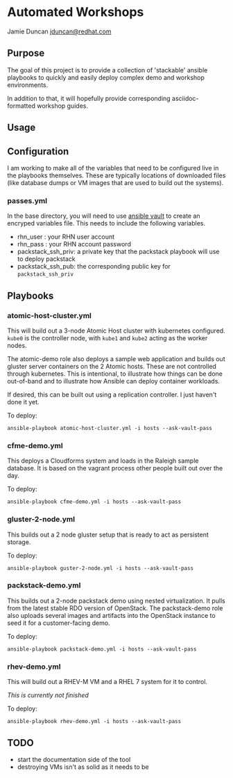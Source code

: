 # Automated Workshops
Jamie Duncan <jduncan@redhat.com>

## Purpose

The goal of this project is to provide a collection of 'stackable' ansible playbooks to quickly and easily deploy complex demo and workshop environments.

In addition to that, it will hopefully provide corresponding asciidoc-formatted workshop guides.

## Usage

## Configuration

I am working to make all of the variables that need to be configured live in the playbooks themselves. These are typically locations of downloaded files (like database dumps or VM images that are used to build out the systems).

### passes.yml

In the base directory, you will need to use [ansible vault](http://docs.ansible.com/ansible/playbooks_vault.html) to create an encryped variables file. This needs to include the following variables.

* rhn_user : your RHN user account
* rhn_pass : your RHN account password
* packstack_ssh_priv: a private key that the packstack playbook will use to deploy packstack
* packstack_ssh_pub: the corresponding public key for `packstack_ssh_priv`

## Playbooks

### atomic-host-cluster.yml

This will build out a 3-node Atomic Host cluster with kubernetes configured. `kube0` is the controller node, with `kube1` and `kube2` acting as the worker nodes.

The atomic-demo role also deploys a sample web application and builds out gluster server containers on the 2 Atomic hosts. These are not controlled through kubernetes. This is intentional, to illustrate how things can be done out-of-band and to illustrate how Ansible can deploy container workloads.

If desired, this can be built out using a replication controller. I just haven't done it yet.

To deploy:
```
ansible-playbook atomic-host-cluster.yml -i hosts --ask-vault-pass
```

### cfme-demo.yml

This deploys a Cloudforms system and loads in the Raleigh sample database. It is based on the vagrant process other people built out over the day.

To deploy:
```
ansible-playbook cfme-demo.yml -i hosts --ask-vault-pass
```

### gluster-2-node.yml

This builds out a 2 node gluster setup that is ready to act as persistent storage.

To deploy:
```
ansible-playbook guster-2-node.yml -i hosts --ask-vault-pass
```

### packstack-demo.yml

This builds out a 2-node packstack demo using nested virtualization. It pulls from the latest stable RDO version of OpenStack. The packstack-demo role also uploads several images and artifacts into the OpenStack instance to seed it for a customer-facing demo.

To deploy:
```
ansible-playbook packstack-demo.yml -i hosts --ask-vault-pass
```

### rhev-demo.yml

This will build out a RHEV-M VM and a RHEL 7 system for it to control.

_This is currently not finished_

To deploy:
```
ansible-playbook rhev-demo.yml -i hosts --ask-vault-pass
```

## TODO

* start the documentation side of the tool
* destroying VMs isn't as solid as it needs to be
